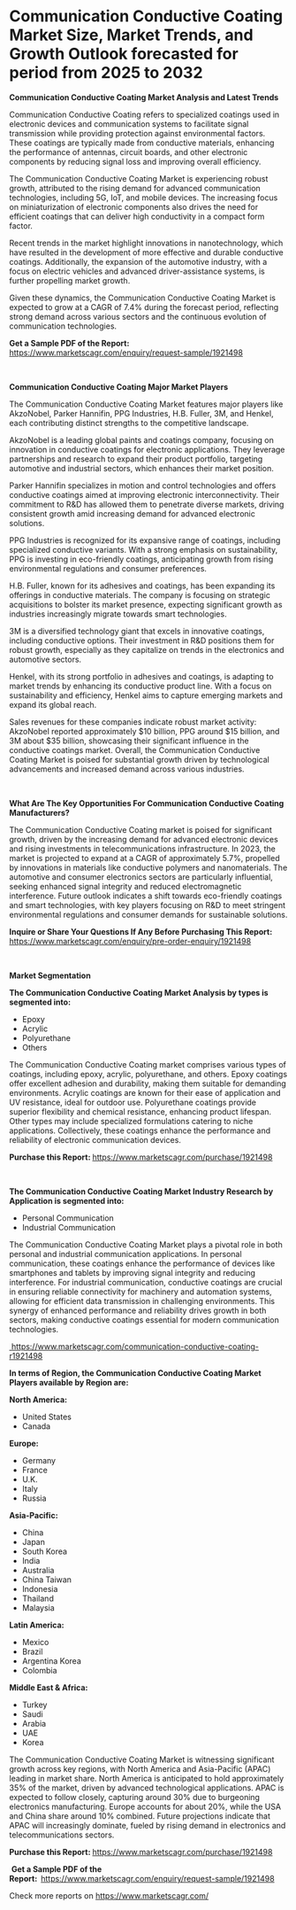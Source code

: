 <p><h1>Communication Conductive Coating Market Size, Market Trends, and Growth Outlook forecasted for period from 2025 to 2032</h1></p><p><strong>Communication Conductive Coating Market Analysis and Latest Trends</strong></p>
<p><p>Communication Conductive Coating refers to specialized coatings used in electronic devices and communication systems to facilitate signal transmission while providing protection against environmental factors. These coatings are typically made from conductive materials, enhancing the performance of antennas, circuit boards, and other electronic components by reducing signal loss and improving overall efficiency.</p><p>The Communication Conductive Coating Market is experiencing robust growth, attributed to the rising demand for advanced communication technologies, including 5G, IoT, and mobile devices. The increasing focus on miniaturization of electronic components also drives the need for efficient coatings that can deliver high conductivity in a compact form factor. </p><p>Recent trends in the market highlight innovations in nanotechnology, which have resulted in the development of more effective and durable conductive coatings. Additionally, the expansion of the automotive industry, with a focus on electric vehicles and advanced driver-assistance systems, is further propelling market growth. </p><p>Given these dynamics, the Communication Conductive Coating Market is expected to grow at a CAGR of 7.4% during the forecast period, reflecting strong demand across various sectors and the continuous evolution of communication technologies.</p></p>
<p><strong>Get a Sample PDF of the Report:&nbsp;</strong> <a href="https://www.marketscagr.com/enquiry/request-sample/1921498?utm_campaign=1879&utm_medium=2&utm_source=Github&utm_content=ia&utm_term=04022025&utm_id=communication-conductive-coating">https://www.marketscagr.com/enquiry/request-sample/1921498</a></p>
<p>&nbsp;</p>
<p><strong>Communication Conductive Coating Major Market Players</strong></p>
<p><p>The Communication Conductive Coating Market features major players like AkzoNobel, Parker Hannifin, PPG Industries, H.B. Fuller, 3M, and Henkel, each contributing distinct strengths to the competitive landscape. </p><p>AkzoNobel is a leading global paints and coatings company, focusing on innovation in conductive coatings for electronic applications. They leverage partnerships and research to expand their product portfolio, targeting automotive and industrial sectors, which enhances their market position.</p><p>Parker Hannifin specializes in motion and control technologies and offers conductive coatings aimed at improving electronic interconnectivity. Their commitment to R&D has allowed them to penetrate diverse markets, driving consistent growth amid increasing demand for advanced electronic solutions.</p><p>PPG Industries is recognized for its expansive range of coatings, including specialized conductive variants. With a strong emphasis on sustainability, PPG is investing in eco-friendly coatings, anticipating growth from rising environmental regulations and consumer preferences.</p><p>H.B. Fuller, known for its adhesives and coatings, has been expanding its offerings in conductive materials. The company is focusing on strategic acquisitions to bolster its market presence, expecting significant growth as industries increasingly migrate towards smart technologies.</p><p>3M is a diversified technology giant that excels in innovative coatings, including conductive options. Their investment in R&D positions them for robust growth, especially as they capitalize on trends in the electronics and automotive sectors.</p><p>Henkel, with its strong portfolio in adhesives and coatings, is adapting to market trends by enhancing its conductive product line. With a focus on sustainability and efficiency, Henkel aims to capture emerging markets and expand its global reach.</p><p>Sales revenues for these companies indicate robust market activity: AkzoNobel reported approximately $10 billion, PPG around $15 billion, and 3M about $35 billion, showcasing their significant influence in the conductive coatings market. Overall, the Communication Conductive Coating Market is poised for substantial growth driven by technological advancements and increased demand across various industries.</p></p>
<p>&nbsp;</p>
<p><strong>What Are The Key Opportunities For Communication Conductive Coating Manufacturers?</strong></p>
<p><p>The Communication Conductive Coating market is poised for significant growth, driven by the increasing demand for advanced electronic devices and rising investments in telecommunications infrastructure. In 2023, the market is projected to expand at a CAGR of approximately 5.7%, propelled by innovations in materials like conductive polymers and nanomaterials. The automotive and consumer electronics sectors are particularly influential, seeking enhanced signal integrity and reduced electromagnetic interference. Future outlook indicates a shift towards eco-friendly coatings and smart technologies, with key players focusing on R&D to meet stringent environmental regulations and consumer demands for sustainable solutions.</p></p>
<p><strong>Inquire or Share Your Questions If Any Before Purchasing This Report:</strong> <a href="https://www.marketscagr.com/enquiry/pre-order-enquiry/1921498?utm_campaign=1879&utm_medium=2&utm_source=Github&utm_content=ia&utm_term=04022025&utm_id=communication-conductive-coating">https://www.marketscagr.com/enquiry/pre-order-enquiry/1921498</a></p>
<p>&nbsp;</p>
<p><strong>Market Segmentation</strong></p>
<p><strong>The Communication Conductive Coating Market Analysis by types is segmented into:</strong></p>
<p><ul><li>Epoxy</li><li>Acrylic</li><li>Polyurethane</li><li>Others</li></ul></p>
<p><p>The Communication Conductive Coating market comprises various types of coatings, including epoxy, acrylic, polyurethane, and others. Epoxy coatings offer excellent adhesion and durability, making them suitable for demanding environments. Acrylic coatings are known for their ease of application and UV resistance, ideal for outdoor use. Polyurethane coatings provide superior flexibility and chemical resistance, enhancing product lifespan. Other types may include specialized formulations catering to niche applications. Collectively, these coatings enhance the performance and reliability of electronic communication devices.</p></p>
<p><strong>Purchase this Report:&nbsp;</strong><a href="https://www.marketscagr.com/purchase/1921498?utm_campaign=1879&utm_medium=2&utm_source=Github&utm_content=ia&utm_term=04022025&utm_id=communication-conductive-coating">https://www.marketscagr.com/purchase/1921498</a></p>
<p>&nbsp;</p>
<p><strong>The Communication Conductive Coating Market Industry Research by Application is segmented into:</strong></p>
<p><ul><li>Personal Communication</li><li>Industrial Communication</li></ul></p>
<p><p>The Communication Conductive Coating Market plays a pivotal role in both personal and industrial communication applications. In personal communication, these coatings enhance the performance of devices like smartphones and tablets by improving signal integrity and reducing interference. For industrial communication, conductive coatings are crucial in ensuring reliable connectivity for machinery and automation systems, allowing for efficient data transmission in challenging environments. This synergy of enhanced performance and reliability drives growth in both sectors, making conductive coatings essential for modern communication technologies.</p></p>
<p><a href="https://www.marketscagr.com/communication-conductive-coating-r1921498?utm_campaign=1879&utm_medium=2&utm_source=Github&utm_content=ia&utm_term=04022025&utm_id=communication-conductive-coating">&nbsp;https://www.marketscagr.com/communication-conductive-coating-r1921498</a></p>
<p><strong>In terms of Region, the Communication Conductive Coating Market Players available by Region are:</strong></p>
<p>
    <p> <strong> North America: </strong>
        <ul>
            <li>United States</li>
            <li>Canada</li>
        </ul>
        </p> 
    <p> <strong> Europe: </strong>
        <ul>
            <li>Germany</li>
            <li>France</li>
            <li>U.K.</li>
            <li>Italy</li>
            <li>Russia</li>
        </ul>
        </p> 
    <p> <strong> Asia-Pacific: </strong>
        <ul>
            <li>China</li>
            <li>Japan</li>
            <li>South Korea</li>
            <li>India</li>
            <li>Australia</li>
            <li>China Taiwan</li>
            <li>Indonesia</li>
            <li>Thailand</li>
            <li>Malaysia</li>
        </ul>
        </p> 
    <p> <strong> Latin America: </strong>
        <ul>
            <li>Mexico</li>
            <li>Brazil</li>
            <li>Argentina Korea</li>
            <li>Colombia</li>
        </ul>
        </p> 
    <p> <strong> Middle East & Africa: </strong>
        <ul>
            <li>Turkey</li>
            <li>Saudi</li>
            <li>Arabia</li>
            <li>UAE</li>
            <li>Korea</li>
        </ul>
    </p>
    </p>
<p><p>The Communication Conductive Coating Market is witnessing significant growth across key regions, with North America and Asia-Pacific (APAC) leading in market share. North America is anticipated to hold approximately 35% of the market, driven by advanced technological applications. APAC is expected to follow closely, capturing around 30% due to burgeoning electronics manufacturing. Europe accounts for about 20%, while the USA and China share around 10% combined. Future projections indicate that APAC will increasingly dominate, fueled by rising demand in electronics and telecommunications sectors.</p></p>
<p><strong>Purchase this Report: </strong><a href="https://www.marketscagr.com/purchase/1921498?utm_campaign=1879&utm_medium=2&utm_source=Github&utm_content=ia&utm_term=04022025&utm_id=communication-conductive-coating">https://www.marketscagr.com/purchase/1921498</a></p>
<p>&nbsp;<strong>Get a Sample PDF of the Report:&nbsp;&nbsp;</strong><a href="https://www.marketscagr.com/enquiry/request-sample/1921498?utm_campaign=1879&utm_medium=2&utm_source=Github&utm_content=ia&utm_term=04022025&utm_id=communication-conductive-coating">https://www.marketscagr.com/enquiry/request-sample/1921498</a></p>
<p><strong></strong></p>
<p>Check more reports on <a href="https://www.marketscagr.com/?utm_campaign=1879&utm_medium=2&utm_source=Github&utm_content=ia&utm_term=04022025&utm_id=communication-conductive-coating">https://www.marketscagr.com/</a></p>